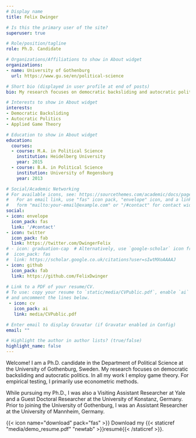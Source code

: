 ```yaml
---
# Display name
title: Felix Dwinger

# Is this the primary user of the site?
superuser: true

# Role/position/tagline
role: Ph.D. Candidate

# Organizations/Affiliations to show in About widget
organizations:
- name: University of Gothenburg
  url: https://www.gu.se/en/political-science

# Short bio (displayed in user profile at end of posts)
bio: My research focuses on democratic backsliding and autocratic politics.

# Interests to show in About widget
interests:
- Democratic Backsliding
- Autocratic Politics
- Applied Game Theory

# Education to show in About widget
education:
  courses:
  - course: M.A. in Political Science
    institution: Heidelberg University
    year: 2015
  - course: B.A. in Political Science
    institution: University of Regensburg
    year: 2013

# Social/Academic Networking
# For available icons, see: https://sourcethemes.com/academic/docs/page-builder/#icons
#   For an email link, use "fas" icon pack, "envelope" icon, and a link in the
#   form "mailto:your-email@example.com" or "/#contact" for contact widget.
social:
- icon: envelope
  icon_pack: fas
  link: '/#contact'
- icon: twitter
  icon_pack: fab
  link: https://twitter.com/DwingerFelix
# - icon: graduation-cap  # Alternatively, use `google-scholar` icon from `ai` icon pack
#  icon_pack: fas
#  link: https://scholar.google.co.uk/citations?user=sIwtMXoAAAAJ
- icon: github
  icon_pack: fab
  link: https://github.com/FelixDwinger
  
# Link to a PDF of your resume/CV.
# To use: copy your resume to `static/media/CVPublic.pdf`, enable `ai` icons in `params.toml`, 
# and uncomment the lines below.
 - icon: cv
   icon_pack: ai
   link: media/CVPublic.pdf

# Enter email to display Gravatar (if Gravatar enabled in Config)
email: ""

# Highlight the author in author lists? (true/false)
highlight_name: false
---
```


Welcome! I am a Ph.D. candidate in the Department of Political Science at the University of Gothenburg, Sweden. My research focuses on democratic backsliding and autocratic politics. In all my work I employ game theory. For empirical testing, I primarily use econometric methods.

While pursuing my Ph.D., I was also a Visiting Assistant Researcher at Yale and a Guest Doctoral Researcher at the University of Konstanz, Germany. Prior to joining the University of Gothenburg, I was an Assistant Researcher at the University of Mannheim, Germany.

{{< icon name="download" pack="fas" >}} Download my {{< staticref "media/demo_resume.pdf" "newtab" >}}resumé{{< /staticref >}}.
